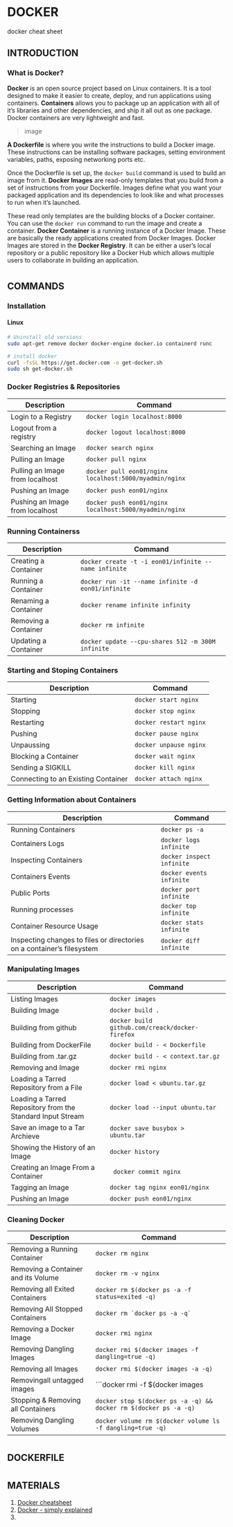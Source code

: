 # **DOCKER**
docker cheat sheet

## **INTRODUCTION**

### **What is Docker?**

**Docker** is an open source project based on Linux containers. It is a tool designed to make it easier to create, deploy, and run applications using containers. **Containers** allows you to package up an application with all of it’s libraries and other dependencies, and ship it all out as one package. Docker containers are very lightweight and fast.

> image

**A Dockerfile** is where you write the instructions to build a Docker image. These instructions can be installing software packages, setting environment variables, paths, exposing networking ports etc.


Once the Dockerfile is set up, the `docker build` command is used to build an image from it. **Docker Images** are read-only templates that you build from a set of instructions from your Dockerfile. Images define what you want your packaged application and its dependencies to look like and what processes to run when it’s launched.

These read only templates are the building blocks of a Docker container. You can use the `docker run` command to run the image and create a container. **Docker Container** is a running instance of a Docker Image. These are basically the ready applications created from Docker Images.
Docker Images are stored in the **Docker Registry**. It can be either a user’s local repository or a public repository like a Docker Hub which allows multiple users to collaborate in building an application.



#
## **COMMANDS**

### **Installation**

#### Linux
```bash
# Uninstall old versions
sudo apt-get remove docker docker-engine docker.io containerd runc

# install docker
curl -fsSL https://get.docker.com -o get-docker.sh
sudo sh get-docker.sh
```

### **Docker Registries & Repositories**

| Description | Command |
| --- | --- |
| Login to a Registry | ```docker login localhost:8000``` |
| Logout from a registry | ```docker logout localhost:8000``` |
| Searching an Image | ```docker search nginx``` |
|Pulling an Image | ```docker pull nginx``` |
|Pulling an Image from localhost | ```docker pull eon01/nginx localhost:5000/myadmin/nginx``` |
|Pushing an Image | ```docker push eon01/nginx``` |
|Pushing an Image from localhost| ```docker push eon01/nginx localhost:5000/myadmin/nginx``` |


### **Running Containerss**

| Description | Command |
| --- | --- |
| Creating a Container | ```docker create -t -i eon01/infinite --name infinite```| 
|  Running a Container| ```docker run -it --name infinite -d eon01/infinite```| 
|  Renaming a Container| ```docker rename infinite infinity```| 
|  Removing a Container | ```docker rm infinite```| 
|  Updating a Container| ```docker update --cpu-shares 512 -m 300M infinite```| 


### **Starting and Stoping Containers**

| Description | Command |
| --- | --- |
|Starting | ```docker start nginx```|
| Stopping| ```docker stop nginx```|
|Restarting| ```docker restart nginx```|
| Pushing| ```docker pause nginx```|
|Unpaussing| ```docker unpause nginx```|
| Blocking a Container| ```docker wait nginx```|
| Sending a SIGKILL| ```docker kill nginx```|
| Connecting to an Existing Container | ```docker attach nginx```|

### **Getting Information about Containers**

| Description | Command |
| --- | --- |
| Running Containers| ```docker ps -a```|
| Containers Logs| ```docker logs infinite```|
| Inspecting Containers| ```docker inspect infinite```|
| Containers Events| ```docker events infinite```|
| Public Ports| ```docker port infinite```|
| Running processes| ```docker top infinite```|
| Container Resource Usage| ```docker stats infinite```|
| Inspecting changes to files or directories on a container’s filesystem| ```docker diff infinite```|


### **Manipulating Images**

| Description | Command |
| --- | --- |
| Listing Images | ```docker images```|
| Building Image | ```docker build .``` |
|Building from github |```docker build github.com/creack/docker-firefox```|
| Building from DockerFile | ```docker build - < Dockerfile```|
|Building from .tar.gz |```docker build - < context.tar.gz```|
| Removing and Image| ```docker rmi nginx```|
| Loading a Tarred Repository from a File| ```docker load < ubuntu.tar.gz``` |
| Loading a Tarred Repository from the Standard Input Stream| ```docker load --input ubuntu.tar``` | 
|  Save an image to a Tar Archieve|  ```docker save busybox > ubuntu.tar```| 
|  Showing the History of an Image|  ```docker history```| 
|  Creating an Image From a Container |  ``` docker commit nginx```| 
|  Tagging an Image| ```docker tag nginx eon01/nginx```| 
|  Pushing an Image| ```docker push eon01/nginx```| 

### **Cleaning Docker**

| Description | Command |
| --- | --- |
|  Removing a Running Container|  ```docker rm nginx```| 
|  Removing a Container and its Volume| ```docker rm -v nginx```| 
|  Removing all Exited Containers| ```docker rm $(docker ps -a -f status=exited -q)```|
|  Removing All Stopped Containers| ``` docker rm `docker ps -a -q` ```| 
|  Removing a Docker Image| ```docker rmi nginx```| 
|  Removing Dangling Images|```docker rmi $(docker images -f dangling=true -q)```| 
|  Removing all Images| ```docker rmi $(docker images -a -q)```| 
|  Removingall untagged images| ```docker rmi -f $(docker images | grep "^<none>" | awk "{print $3}")```| 
|  Stopping & Removing all Containers| ```docker stop $(docker ps -a -q) && docker rm $(docker ps -a -q)```| 
|  Removing Dangling Volumes| ```docker volume rm $(docker volume ls -f dangling=true -q)```| 





#
## **DOCKERFILE**


#
## **MATERIALS**

1. [Docker cheatsheet](http://dockercheatsheet.painlessdocker.com)
2. [Docker - simply explained](https://towardsdatascience.com/ml-models-prototype-to-production-6bfe47973123)
3. []()
